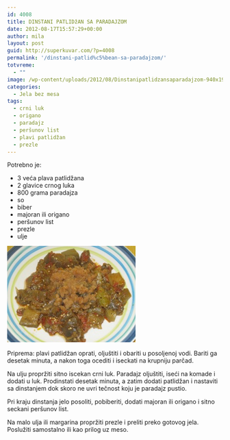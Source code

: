 ```yaml
---
id: 4008
title: DINSTANI PATLIDžAN SA PARADAJZOM
date: 2012-08-17T15:57:29+00:00
author: mila
layout: post
guid: http://superkuvar.com/?p=4008
permalink: '/dinstani-patlid%c5%bean-sa-paradajzom/'
totvreme:
  - ""
image: /wp-content/uploads/2012/08/Dinstanipatlidzansaparadajzom-940x198.jpg
categories:
  - Jela bez mesa
tags:
  - crni luk
  - origano
  - paradajz
  - peršunov list
  - plavi patlidžan
  - prezle
---
```

Potrebno je:

  * 3 veća plava patlidžana
  * 2 glavice crnog luka
  * 800 grama paradajza
  * so
  * biber
  * majoran ili origano
  * peršunov list
  * prezle
  * ulje

<img class="alignnone size-medium wp-image-4009" title="Dinstanipatlidzansaparadajzom" src="/wp-content/uploads/2012/08/Dinstanipatlidzansaparadajzom-300x225.jpg" alt="" width="300" height="225" /> 

Priprema: plavi patlidžan oprati, oljuštiti i obariti u posoljenoj vodi. Bariti ga desetak minuta, a nakon toga ocediti i iseckati na krupniju parčad.

Na ulju propržiti sitno iscekan crni luk. Paradajz oljuštiti, iseći na komade i dodati u luk. Prodinstati desetak minuta, a zatim dodati patlidžan i nastaviti sa dinstanjem dok skoro ne uvri tečnost koju je paradajz pustio.

Pri kraju dinstanja jelo posoliti, pobiberiti, dodati majoran ili origano i sitno seckani peršunov list.

Na malo ulja ili margarina propržiti prezle i preliti preko gotovog jela. Poslužiti samostalno ili kao prilog uz meso.

&nbsp;